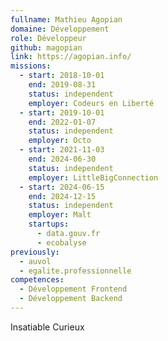 ```yaml
---
fullname: Mathieu Agopian
domaine: Développement
role: Développeur
github: magopian
link: https://agopian.info/
missions:
  - start: 2018-10-01
    end: 2019-08-31
    status: independent
    employer: Codeurs en Liberté
  - start: 2019-10-01
    end: 2022-01-07
    status: independent
    employer: Octo
  - start: 2021-11-03
    end: 2024-06-30
    status: independent
    employer: LittleBigConnection
  - start: 2024-06-15
    end: 2024-12-15
    status: independent
    employer: Malt
    startups:
      - data.gouv.fr
      - ecobalyse
previously:
  - auvol
  - egalite.professionnelle
competences:
  - Développement Frontend
  - Développement Backend
---
```

Insatiable Curieux
